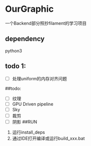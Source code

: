 # OurGraphic
一个Backend部分照抄filament的学习项目

## dependency
python3

## todo 1:
- [ ] 处理uniform的内存对齐问题

##todo:
- [ ] 纹理
- [ ] GPU Driven pipeline
- [ ] Sky
- [ ] 裁剪
- [ ] 阴影
##RUN
1. 运行install_deps
2. 通过IDE打开编译或运行build_xxx.bat